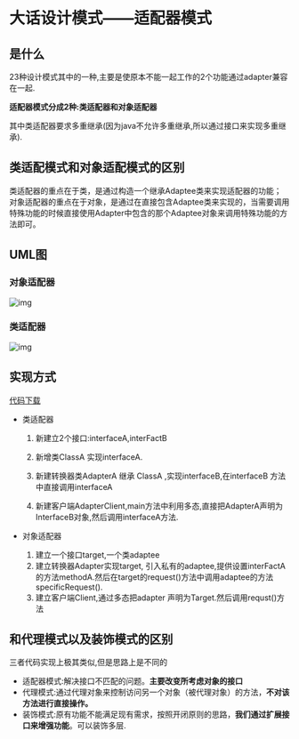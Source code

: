 # 大话设计模式——适配器模式

## 是什么

23种设计模式其中的一种,主要是使原本不能一起工作的2个功能通过adapter兼容在一起.

**适配器模式分成2种:类适配器和对象适配器**

其中类适配器要求多重继承(因为java不允许多重继承,所以通过接口来实现多重继承).

## 类适配模式和对象适配模式的区别

类适配器的重点在于类，是通过构造一个继承Adaptee类来实现适配器的功能； 
对象适配器的重点在于对象，是通过在直接包含Adaptee类来实现的，当需要调用特殊功能的时候直接使用Adapter中包含的那个Adaptee对象来调用特殊功能的方法即可。

## UML图

### 对象适配器

![img](https://upload-images.jianshu.io/upload_images/3344200-8938a77abb2163b4.png?imageMogr2/auto-orient/)

### 类适配器

![img](http://enjoycodes.com/Content/third-party/UEditor/net/uploads/2015-11-29/6358443823115069116791667.png)

## 实现方式

[代码下载](https://github.com/JerryDtj/designPattern/tree/master/AdapterPattern)

- 类适配器

  1. 新建立2个接口:interfaceA,interFactB

  2. 新增类ClassA 实现interfaceA.

  3. 新建转换器类AdapterA 继承 ClassA ,实现interfaceB,在interfaceB 方法中直接调用interfaceA

  4. 新建客户端AdapterClient,main方法中利用多态,直接把AdapterA声明为InterfaceB对象,然后调用interfaceA方法.

- 对象适配器

  1. 建立一个接口target,一个类adaptee
  2. 建立转换器Adapter实现target, 引入私有的adaptee,提供设置interFactA的方法methodA.然后在target的request()方法中调用adaptee的方法specificRequest().
  3. 建立客户端Client,通过多态把adapter 声明为Target.然后调用requst()方法

## 和代理模式以及装饰模式的区别

三者代码实现上极其类似,但是思路上是不同的

- 适配器模式:解决接口不匹配的问题。**主要改变所考虑对象的接口**
- 代理模式:通过代理对象来控制访问另一个对象（被代理对象）的方法，**不对该方法进行直接操作。**
- 装饰模式:原有功能不能满足现有需求，按照开闭原则的思路，**我们通过扩展接口来增强功能**。可以装饰多层.